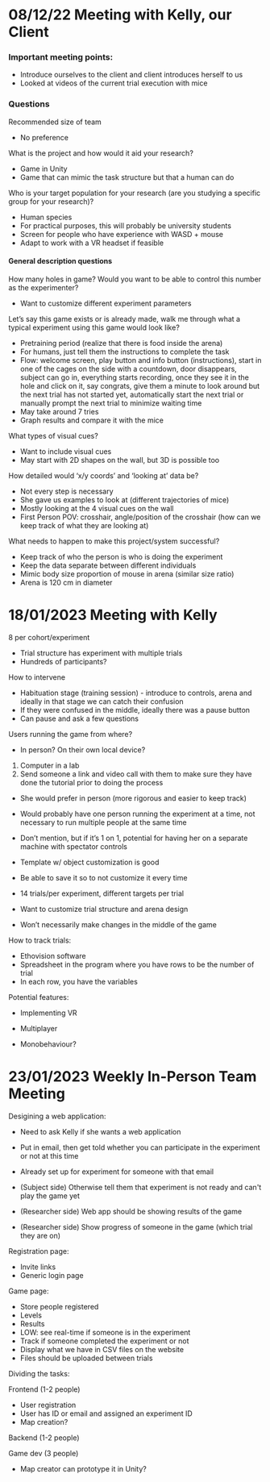 # 08/12/22 Meeting with Kelly, our Client

### Important meeting points:
- Introduce ourselves to the client and client introduces herself to us 
- Looked at videos of the current trial execution with mice

### Questions
Recommended size of team
- No preference

What is the project and how would it aid your research?
- Game in Unity
- Game that can mimic the task structure but that a human can do

Who is your target population for your research (are you studying a specific group for your research)?
- Human species
- For practical purposes, this will probably be university students
- Screen for people who have experience with WASD + mouse 
- Adapt to work with a VR headset if feasible

#### General description questions
How many holes in game? Would you want to be able to control this number as the experimenter?
- Want to customize different experiment parameters

Let’s say this game exists or is already made, walk me through what a typical experiment using this game would look like?
- Pretraining period (realize that there is food inside the arena)
- For humans, just tell them the instructions to complete the task
- Flow: welcome screen, play button and info button (instructions), start in one of the cages on the side with a countdown, door disappears, subject can go in, everything starts recording, once they see it in the hole and click on it, say congrats, give them a minute to look around but the next trial has not started yet, automatically start the next trial or manually prompt the next trial to minimize waiting time
- May take around 7 tries
- Graph results and compare it with the mice

What types of visual cues?
- Want to include visual cues
- May start with 2D shapes on the wall, but 3D is possible too

How detailed would ‘x/y coords’ and ‘looking at’ data be?
- Not every step is necessary
- She gave us examples to look at (different trajectories of mice)
- Mostly looking at the 4 visual cues on the wall
- First Person POV: crosshair, angle/position of the crosshair (how can we keep track of what they are looking at)

What needs to happen to make this project/system successful?
- Keep track of who the person is who is doing the experiment
- Keep the data separate between different individuals
- Mimic body size proportion of mouse in arena (similar size ratio)
- Arena is 120 cm in diameter

# 18/01/2023 Meeting with Kelly
8 per cohort/experiment 
- Trial structure has experiment with multiple trials
- Hundreds of participants?

How to intervene
- Habituation stage (training session) - introduce to controls, arena and ideally in that stage we can catch their confusion
- If they were confused in the middle, ideally there was a pause button
- Can pause and ask a few questions

Users running the game from where?
- In person? On their own local device?
1. Computer in a lab
2. Send someone a link and video call with them to make sure they have done the tutorial prior to doing the process
- She would prefer in person (more rigorous and easier to keep track)
- Would probably have one person running the experiment at a time, not necessary to run multiple people at the same time
- Don’t mention, but if it’s 1 on 1, potential for having her on a separate machine with spectator controls

- Template w/ object customization is good
- Be able to save it so to not customize it every time

- 14 trials/per experiment, different targets per trial

- Want to customize trial structure and arena design

- Won’t necessarily make changes in the middle of the game

How to track trials:
- Ethovision software
- Spreadsheet in the program where you have rows to be the number of trial
- In each row, you have the variables

Potential features:
- Implementing VR
- Multiplayer

- Monobehaviour?

# 23/01/2023 Weekly In-Person Team Meeting 
Desigining a web application:
- Need to ask Kelly if she wants a web application

- Put in email, then get told whether you can participate in the experiment or not at this time
- Already set up for experiment for someone with that email
- (Subject side) Otherwise tell them that experiment is not ready and can't play the game yet
- (Researcher side) Web app should be showing results of the game
- (Researcher side) Show progress of someone in the game (which trial they are on)

Registration page:
- Invite links
- Generic login page

Game page:
- Store people registered
- Levels 
- Results
- LOW: see real-time if someone is in the experiment
- Track if someone completed the experiment or not
- Display what we have in CSV files on the website
- Files should be uploaded between trials

Dividing the tasks:

Frontend (1-2 people)
- User registration
- User has ID or email and assigned an experiment ID
- Map creation?

Backend (1-2 people)

Game dev (3 people)
- Map creator can prototype it in Unity?
